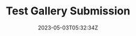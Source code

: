 ---
title: Test Gallery Submission
slug: testg4
coverImage: /images/gallery/GAHHHHHHHHHHHHHHHHHHHH.jpg
date: 2023-05-03T05:32:34Z
excerpt: Gallery Post
tags:
  - gallery
---